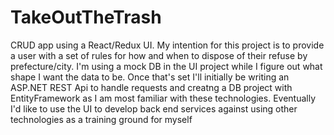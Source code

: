 # TakeOutTheTrash
CRUD app using a React/Redux UI.
My intention for this project is to provide a user with a set of rules for how and when to dispose of their refuse by prefecture/city.
I'm using a mock DB in the UI project while I figure out what shape I want the data to be. Once that's set I'll initially be writing an ASP.NET REST Api to handle requests and creatng a DB project with EntityFramework as I am most familiar with these technologies. Eventually I'd like to use the UI to develop back end services against using other technologies as a training ground for myself
